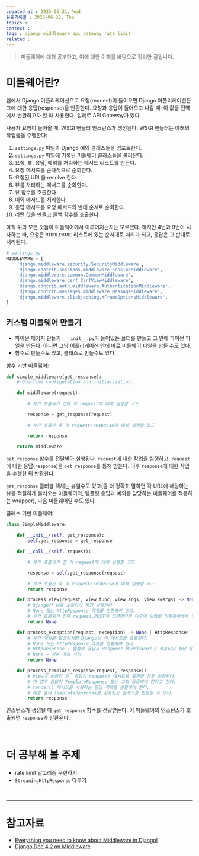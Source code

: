 ```yaml
---
created_at : 2023-06-21, Wed
유효기록일 : 2023-06-22, Thu
topics : 
context : 
tags : django middleware api_gateway rate_limit
related : 
---
```

> 미들웨어에 대해 공부하고, 이에 대한 이해를 바탕으로 정리한 글입니다.

# 미들웨어란?
웹에서 Django 어플리케이션으로 요청(request)이 들어오면 Django 어플리케이션은 그에 대한 응답(response)을 반환한다. 요청과 응답이 들어오고 나갈 때, 이 값을 전역에서 변환하고자 할 때 사용한다. 일례로 API Gateway가 있다.

사용자 요청이 들어올 때, WSGI 핸들러 인스턴스가 생성된다. WSGI 핸들러는 아래의 작업들을 수행한다:

1. `settings.py` 파일과 Django 예외 클래스들을 임포트한다.
2. `settings.py` 파일에 기록된 미들웨어 클래스들을 불러온다.
3. 요청, 뷰, 응답, 예외를 처리하는 메서드 리스트를 만든다.
4. 요청 메서드를 순차적으로 순회한다.
5. 요청된 URL을 resolve 한다.
6. 뷰를 처리하는 메서드를 순회한다.
7. 뷰 함수를 호출한다.
8. 예외 메서드를 처리한다.
9. 응답 메서드를 요청 메서드의 반대 순서로 순회한다.
10. 리턴 값을 만들고 콜백 함수를 호출한다.

아직 위의 모든 것들이 미들웨어에서 이루어지는지는 모르겠다. 하지만 4번과 9번이 시사하는 바, 요청은 `MIDDLEWARE` 리스트에 있는 순서대로 처리가 되고, 응답은 그 반대로 처리된다.

```python
# settings.py
MIDDLEWARE = [
    'django.middleware.security.SecurityMiddleware',
    'django.contrib.sessions.middleware.SessionMiddleware',
    'django.middleware.common.CommonMiddleware',
    'django.middleware.csrf.CsrfViewMiddleware',
    'django.contrib.auth.middleware.AuthenticationMiddleware',
    'django.contrib.messages.middleware.MessageMiddleware',
    'django.middleware.clickjacking.XFrameOptionsMiddleware',
]
```

## 커스텀 미들웨어 만들기
- 파이썬 패키지 만들기 : `__init__.py`가 들어있는 폴더를 만들고 그 안에 파이썬 파일을 만든다. 아니면 그냥 어플리케이션 안에 바로 미들웨어 파일을 만들 수도 있다.
- 함수로 만들수도 있고, 클래스로 만들수도 있다.

함수 기반 미들웨어:
```python
def simple_middleware(get_response):
    # One-time configuration and initialization.

    def middleware(request):
    
	    # 뷰가 호출되기 전에 각 request에 대해 실행할 코드

        response = get_response(request)

        # 뷰가 호출된 후 각 request/response에 대해 실행할 코드

        return response

    return middleware
```
`get_response` 함수를 전달받아 실행된다. `request`에 대한 작업을 실행하고, `request`에 대한 응답(`response`)을 `get_response`를 통해 받는다. 이후 `response`에 대한 작업을 수행한 뒤 반환한다.

`get_response` 콜러블 객체는 뷰일수도 있고(좀 더 정확히 말하면 각 URL에 해당하는 뷰를 적절하게 불러오는 미들웨어와, 템플릿 응답과 예외를 담당하는 미들웨어를 적용하는 wrapper), 다음 미들웨어일 수도 있다. 

클래스 기반 미들웨어:
```Python
class SimpleMiddleware:

    def __init__(self, get_response):
        self.get_response = get_response

    def __call__(self, request):

        # 뷰가 호출되기 전 각 request에 대해 실행할 코드

        response = self.get_response(request)

        # 뷰가 호출된 후 각 request/response에 대해 실행할 코드
        return response

    def process_view(request, view_func, view_args, view_kwargs) -> None | HttpResponse:
        # Django가 뷰를 호출하기 직전 실행된다
        # None 또는 HttpResponse 객체를 반환해야 한다.
        # 뷰가 호출되기 전에 request.POST에 접근한다면 이후에 실행될 미들웨어에서 업로드 핸들러를 조작할 수 없게 된다. CsrfViewMiddleware는 예외.
        return None

    def process_exception(request, exception) -> None | HttpResponse:
        # 뷰가 예외를 발생시키면 Django는 이 메서드를 호출한다.
        # None 또는 HttpResponse 객체를 반환해야 한다.
        # HttpResponse → 템플릿 응답과 Response Middleware가 적용되어 해당 응답이 반환됨.
        # None → 기본 예외 처리
        return None

    def process_template_response(request, response):
        # View가 실행된 후, 응답이 render() 메서드를 포함할 경우 실행된다. 
        # 이 경우 응답이 TemplateResponse 또는 그와 동등해야 한다고 한다. 
        # render() 메서드를 사용하는 응답 객체를 반환해야 한다. 
        # 예를 들어 TemplateResponse를 상속하는 클래스를 반환할 수 있다.
        return response
```
인스턴스가 생성될 때 `get_response` 함수를 전달받는다. 이 미들웨어의 인스턴스가 호출되면 `response`가 반환된다. 

<br>

# 더 공부해 볼 주제
- rate limit 알고리즘 구현하기
- `StreamingHttpResponse` 다루기

<br>

---
# 참고자료
- [Everything you need to know about Middleware in Django!](https://medium.com/scalereal/everything-you-need-to-know-about-middleware-in-django-2a3bd3853cd6)
- [Django Doc 4.2 on Middleware](https://docs.djangoproject.com/en/4.2/topics/http/middleware/)

[^1]: 
